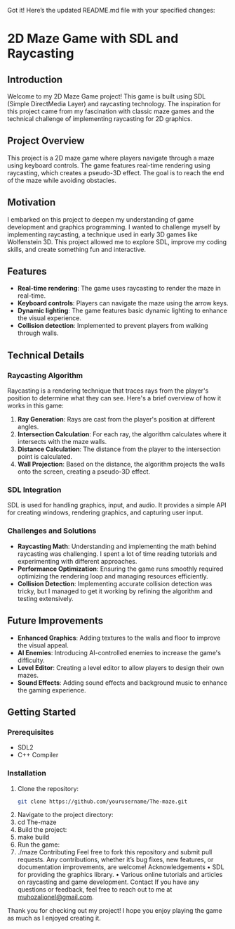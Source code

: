 Got it! Here’s the updated README.md file with your specified changes:
# 2D Maze Game with SDL and Raycasting

## Introduction
Welcome to my 2D Maze Game project! This game is built using SDL (Simple DirectMedia Layer) and raycasting technology. The inspiration for this project came from my fascination with classic maze games and the technical challenge of implementing raycasting for 2D graphics.

## Project Overview
This project is a 2D maze game where players navigate through a maze using keyboard controls. The game features real-time rendering using raycasting, which creates a pseudo-3D effect. The goal is to reach the end of the maze while avoiding obstacles.

## Motivation
I embarked on this project to deepen my understanding of game development and graphics programming. I wanted to challenge myself by implementing raycasting, a technique used in early 3D games like Wolfenstein 3D. This project allowed me to explore SDL, improve my coding skills, and create something fun and interactive.

## Features
- **Real-time rendering**: The game uses raycasting to render the maze in real-time.
- **Keyboard controls**: Players can navigate the maze using the arrow keys.
- **Dynamic lighting**: The game features basic dynamic lighting to enhance the visual experience.
- **Collision detection**: Implemented to prevent players from walking through walls.

## Technical Details
### Raycasting Algorithm
Raycasting is a rendering technique that traces rays from the player's position to determine what they can see. Here's a brief overview of how it works in this game:
1. **Ray Generation**: Rays are cast from the player's position at different angles.
2. **Intersection Calculation**: For each ray, the algorithm calculates where it intersects with the maze walls.
3. **Distance Calculation**: The distance from the player to the intersection point is calculated.
4. **Wall Projection**: Based on the distance, the algorithm projects the walls onto the screen, creating a pseudo-3D effect.

### SDL Integration
SDL is used for handling graphics, input, and audio. It provides a simple API for creating windows, rendering graphics, and capturing user input.

### Challenges and Solutions
- **Raycasting Math**: Understanding and implementing the math behind raycasting was challenging. I spent a lot of time reading tutorials and experimenting with different approaches.
- **Performance Optimization**: Ensuring the game runs smoothly required optimizing the rendering loop and managing resources efficiently.
- **Collision Detection**: Implementing accurate collision detection was tricky, but I managed to get it working by refining the algorithm and testing extensively.

## Future Improvements
- **Enhanced Graphics**: Adding textures to the walls and floor to improve the visual appeal.
- **AI Enemies**: Introducing AI-controlled enemies to increase the game's difficulty.
- **Level Editor**: Creating a level editor to allow players to design their own mazes.
- **Sound Effects**: Adding sound effects and background music to enhance the gaming experience.

## Getting Started
### Prerequisites
- SDL2
- C++ Compiler

### Installation
1. Clone the repository:
   ```bash
   git clone https://github.com/yourusername/The-maze.git
2.	Navigate to the project directory:
3.	cd The-maze
4.	Build the project:
5.	make build
6.	Run the game:
7.	./maze
Contributing
Feel free to fork this repository and submit pull requests. Any contributions, whether it’s bug fixes, new features, or documentation improvements, are welcome!
Acknowledgements
•	SDL for providing the graphics library.
•	Various online tutorials and articles on raycasting and game development.
Contact
If you have any questions or feedback, feel free to reach out to me at muhozalionel@gmail.com.

Thank you for checking out my project! I hope you enjoy playing the game as much as I enjoyed creating it.

